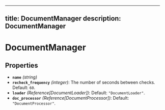 
---
title: DocumentManager
description: DocumentManager
---
# DocumentManager

## Properties

- **`name`** *(string)*
- **`recheck_frequency`** *(integer)*: The number of seconds between checks. Default: `60`.
- **`loader`** *(Reference[DocumentLoader])*: Default: `"DocumentLoader"`.
- **`doc_processor`** *(Reference[DocumentProcessor])*: Default: `"DocumentProcessor"`.
